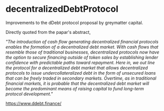 # decentralizedDebtProtocol

Improvements to the dDebt protocol proposal by greymatter capital.


Directly quoted from the papar's abstract, 

*"The introduction of cash flow generating decentralized financial protocols enables the formation of a decentralized debt market. With cash flows that resemble those of traditional businesses, decentralized protocols now have the option to secure financing outside of token sales by establishing lender confidence with predictable paths toward repayment. Here in, we out line the protocol for a decentralized debt market that allows decentralized protocols to issue undercollateralized debt in the form of unsecured loans that can be freely traded in secondary markets. Overtime, as in traditional financial markets, it is probable that the decentralized debt market will become the predominant means of raising capital to fund long-term protocol development."*

https://www.ddebt.finance/
